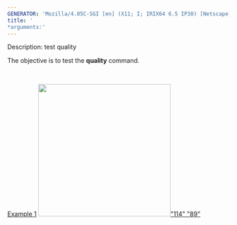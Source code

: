 ```yaml
---
GENERATOR: 'Mozilla/4.05C-SGI [en] (X11; I; IRIX64 6.5 IP30) [Netscape]'
title: '
*arguments:'
---
```


 Description: test quality

   The objective is to test the **quality** command.

    

   [Example 1](description_qual.md)
   [<img height="300" width="300" src="https://lanl.github.io/LaGriT/docs/assets/images/qual1_tn.gif">"114"
   "89"](description_qual.md)
